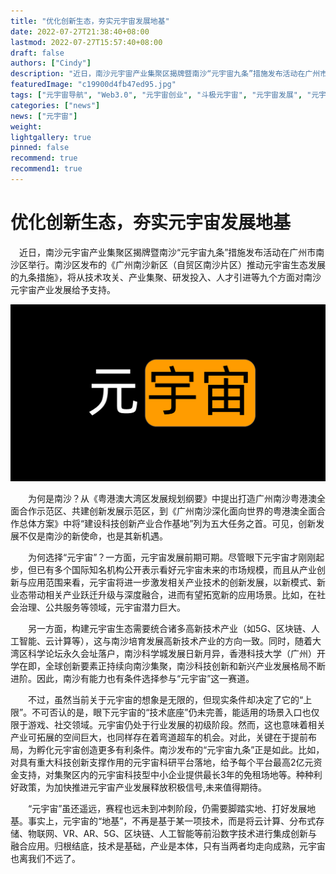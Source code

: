 ```yaml
---
title: "优化创新生态，夯实元宇宙发展地基"
date: 2022-07-27T21:38:40+08:00
lastmod: 2022-07-27T15:57:40+08:00
draft: false
authors: ["Cindy"]
description: "近日，南沙元宇宙产业集聚区揭牌暨南沙“元宇宙九条”措施发布活动在广州市南沙区举行。南沙区发布的《广州南沙新区（自贸区南沙片区）推动元宇宙生态发展的九条措施》，将从技术攻关、产业集聚、研发投入、人才引进等九个方面对南沙元宇宙产业发展给予支持。"
featuredImage: "c19900d4fb47ed95.jpg"
tags: ["元宇宙导航", "Web3.0", "元宇宙创业", "斗极元宇宙", "元宇宙发展", "元宇宙项目"]
categories: ["news"]
news: ["元宇宙"]
weight: 
lightgallery: true
pinned: false
recommend: true
recommend1: true
---
```


# 优化创新生态，夯实元宇宙发展地基

　近日，南沙元宇宙产业集聚区揭牌暨南沙“元宇宙九条”措施发布活动在广州市南沙区举行。南沙区发布的《广州南沙新区（自贸区南沙片区）推动元宇宙生态发展的九条措施》，将从技术攻关、产业集聚、研发投入、人才引进等九个方面对南沙元宇宙产业发展给予支持。

![22](c19900d4fb47ed95.jpg)

　　为何是南沙？从《粤港澳大湾区发展规划纲要》中提出打造广州南沙粤港澳全面合作示范区、共建创新发展示范区，到《广州南沙深化面向世界的粤港澳全面合作总体方案》中将“建设科技创新产业合作基地”列为五大任务之首。可见，创新发展不仅是南沙的新使命，也是其新机遇。

　　为何选择“元宇宙”？一方面，元宇宙发展前期可期。尽管眼下元宇宙才刚刚起步，但已有多个国际知名机构公开表示看好元宇宙未来的市场规模，而且从产业创新与应用范围来看，元宇宙将进一步激发相关产业技术的创新发展，以新模式、新业态带动相关产业跃迁升级与深度融合，进而有望拓宽新的应用场景。比如，在社会治理、公共服务等领域，元宇宙潜力巨大。

　　另一方面，构建元宇宙生态需要统合诸多高新技术产业（如5G、区块链、人工智能、云计算等），这与南沙培育发展高新技术产业的方向一致。同时，随着大湾区科学论坛永久会址落户，南沙科学城发展日新月异，香港科技大学（广州）开学在即，全球创新要素正持续向南沙集聚，南沙科技创新和新兴产业发展格局不断进阶。因此，南沙有能力也有条件选择参与“元宇宙”这一赛道。

　　不过，虽然当前关于元宇宙的想象是无限的，但现实条件却决定了它的“上限”。不可否认的是，眼下元宇宙的“技术底座”仍未完善，能适用的场景入口也仅限于游戏、社交领域。元宇宙仍处于行业发展的初级阶段。然而，这也意味着相关产业可拓展的空间巨大，也同样存在着弯道超车的机会。对此，关键在于提前布局，为孵化元宇宙创造更多有利条件。南沙发布的“元宇宙九条”正是如此。比如，对具有重大科技创新支撑作用的元宇宙科研平台落地，给予每个平台最高2亿元资金支持，对集聚区内的元宇宙科技型中小企业提供最长3年的免租场地等。种种利好政策，为加快推进元宇宙产业发展释放积极信号,未来值得期待。

　　“元宇宙”虽还遥远，赛程也远未到冲刺阶段，仍需要脚踏实地、打好发展地基。事实上，元宇宙的“地基”，不再是基于某一项技术，而是将云计算、分布式存储、物联网、VR、AR、5G、区块链、人工智能等前沿数字技术进行集成创新与融合应用。归根结底，技术是基础，产业是本体，只有当两者均走向成熟，元宇宙也离我们不远了。